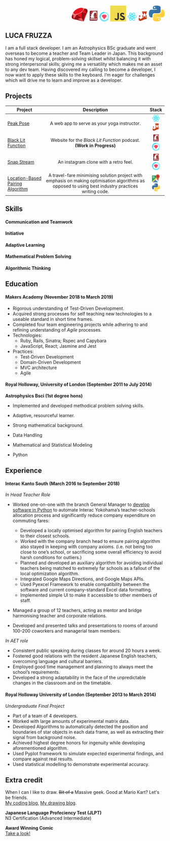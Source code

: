 
<p style="text-align: right;">
<img src="./images/rubylogo.png" width=50px>
<img src="./images/Ruby_on_Rails-logo.png" width=30px>
<img src="./images/rspec.png" width=30px>
<img src="./images/JavaScript-logo.png" width=50px>
<img src="./images/React.js_logo-512.png" width=30px>
<img src="./images/jestlogo.png" width=30px>
<img src="./images/pythonlogo.png" width=50px>
</p>

## LUCA FRUZZA

I am a full stack developer.  I am an Astrophysics BSc graduate and went overseas to become a teacher and Team Leader in Japan.  This background has honed my logical, problem-solving skillset whilst balancing it with strong interpersonal skills; giving me a versatility which makes me an asset to any dev team.  Having discovered my calling to become a developer, I now want to apply these skills to the keyboard.  I’m eager for challenges which will drive me to learn and improve as a developer.

## Projects

| Project        | Description  | Stack  |
| ------------- |:-------------:| :-----:|
| [Peak Pose](https://github.com/nomats/peakPose)      | A web app to serve as your yoga instructor. |  <img src="./images/React.js_logo-512.png" height=25px><img src="./images/jestlogo.png" height=25px>|
| [Black Lit Function](https://github.com/punchcafe/BlackLitOnRails)      | Website for the *Black Lit Function* podcast. **(Work in Progress)**      |   <img src="./images/Ruby_on_Rails-logo.png" height=25px><img src="./images/rspec.png" height=25px>|
| [Snap Stream](https://github.com/punchcafe/snapstream) | An instagram clone with a retro feel.      |<img src="./images/Ruby_on_Rails-logo.png" height=25px><img src="./images/rspec.png" height=25px>|
| [Location-Based Pairing Algorithm](https://github.com/punchcafe/project001) | A travel-fare minimising solution project with emphasis on making optimisation algorithms as opposed to using best industry practices writing code.      |<img src="./images/google-maps-logo.png" height=25px><img src="./images/pythonlogo.png" height=25px>|

## Skills

#### Communication and Teamwork

#### Initiative

#### Adaptive Learning

#### Mathematical Problem Solving

#### Algorithmic Thinking

## Education

#### Makers Academy (November 2018 to March 2019)

* Rigorous understanding of Test-Driven Development.
* Acquired strong processes for self teaching new technologies to a useable standard in short time frames.
* Completed four team engineering projects while adhering to and refining understanding of *Agile* processes.
* Technologies:
    * Ruby, Rails, Sinatra; Rspec and Capybara
    * JavaScript, React; Jasmine and Jest
* Practices:
    * Test-Driven Development
    * Domain-Driven Development
    * MVC architecture
    * Agile

#### Royal Holloway, University of London (September 2011 to July 2014)

**Astrophysics Bsci (1st degree hons)**

* Implemented and developed methodical problem solving skills.
* Adaptive, resourceful learner.
* Strong mathematical background.


* Data Handling
* Mathematical and Statistical Modeling
* Python



## Experience

#### Interac Kanto South (March 2016 to September 2018)    
*In Head Teacher Role*  
* Worked one-on-one with the branch General Manager to [develop software in Python](https://github.com/punchcafe/project001) to automate Interac Yokohama’s teacher-schools allocation process and significantly reduce company expenditure on commuting fares:
  * Developed a locally optimised algorithm for pairing English teachers to their closest schools.
  * Worked with the company branch head to ensure pairing algorithm also stayed in keeping with company axioms. (i.e. not being too close to one’s school, or sacrificing some overall efficiency to avoid harsh conditions for outliers.)
  * Planned and developed an auxiliary algorithm  for avoiding individual teachers being matched to extremely far schools as a fallout of the local optimization algorithm.
  * Integrated Google Maps Directions, and Google Maps APIs.
  * Used Pyexcel Framework to enable compatibility between the software and current company-standard Excel data formatting.
  * Implemented simple UI to make it accessible to other members of staff.

* Managed a group of 12 teachers, acting as mentor and bridge harmonising teacher and corporate relations.
* Developed and presented talks and presentations to rooms of around 100-200 coworkers and managerial team members.

*In AET role*

* Consistent public speaking during classes for around 20 hours a week.
* Fostered good relations with the resident Japanese English teachers, overcoming language and cultural barriers.
* Employed good time management and planning to always meet the school’s requirements.
* Developed a strong adaptability in the face of the unpredictable changes in the classroom and on the timetable.


#### Royal Holloway University of London (September 2013 to March 2014)   
*Undergraduate Final Project*  
* Part of a team of 4 developers.
* Worked with large amounts of experimental matrix data.
* Developed Algorithms to automatically detected the position and boundaries of star objects in each data frame, as well as extracting their signal from background noise.
* Achieved highest degree honors for ingenuity while developing aforementioned algorithm.
* Used Pyplot framework to simulate expected experimental findings, and compare against real results.
* Used statistical modelling to demonstrate experimental accuracy.


## Extra credit
When I can I like to draw. ~~Bit of a~~ Massive geek. Good at Mario Kart?
Let's be friends.  
[My coding blog](https://punchcafe.hatenablog.com/), [My drawing blog](http://punchcafe.co.uk/).

**Japanese Language Profeciency Test (JLPT)**  
N3 Certification (Advanced Intermediate)

**Award Winning Comic**  
[Take a look!](https://express.yudu.com/item/details/3780123/MJ15--.1st---Luca-Fruzza----Sonnegarten--)
